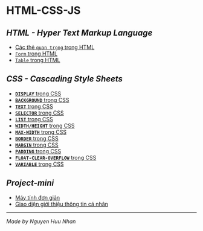 # HTML-CSS-JS
## *HTML - Hyper Text Markup Language*
* [Các thẻ `quan trọng` trong HTML](https://github.com/NguyenHuuNhan1912/HTML-CSS-JS/blob/main/tag.html)
* [`Form` trong HTML](https://github.com/NguyenHuuNhan1912/HTML-CSS-JS/blob/main/HTML_Form.html)
* [`Table` trong HTML](https://github.com/NguyenHuuNhan1912/HTML-CSS-JS/blob/main/index.html)
## *CSS - Cascading Style Sheets*
* [**`DISPLAY`** trong CSS](https://github.com/NguyenHuuNhan1912/HTML-CSS-JS/blob/main/CSS/CSS-Display.md)
* [**`BACKGROUND`** trong CSS](https://github.com/NguyenHuuNhan1912/HTML-CSS-JS/blob/main/CSS/CSS-Background.md)
* [**`TEXT`** trong CSS](https://github.com/NguyenHuuNhan1912/HTML-CSS-JS/blob/main/CSS/CSS-Text.md)
* [**`SELECTOR`** trong CSS](https://github.com/NguyenHuuNhan1912/HTML-CSS-JS/blob/main/CSS/CSS-Selectors.md)
* [**`LIST`** trong CSS](https://github.com/NguyenHuuNhan1912/HTML-CSS-JS/blob/main/CSS/CSS-Lists.md)
* [**`WIDTH/HEIGHT`** trong CSS](https://github.com/NguyenHuuNhan1912/HTML-CSS-JS/blob/main/CSS/CSS-Width-Height.md)
* [**`MAX-WIDTH`** trong CSS](https://github.com/NguyenHuuNhan1912/HTML-CSS-JS/blob/main/CSS/CSS-Max-Width.md)
* [**`BORDER`** trong CSS](https://github.com/NguyenHuuNhan1912/HTML-CSS-JS/blob/main/CSS/CSS-Borders.md)
* [**`MARGIN`** trong CSS](https://github.com/NguyenHuuNhan1912/HTML-CSS-JS/blob/main/CSS/CSS-Margins.md)
* [**`PADDING`** trong CSS](https://github.com/NguyenHuuNhan1912/HTML-CSS-JS/blob/main/CSS/CSS-Padding.md)
* [**`FLOAT-CLEAR-OVERFLOW`** trong CSS](https://github.com/NguyenHuuNhan1912/HTML-CSS-JS/blob/main/CSS/CSS-Float-Clear-Overflow.md)
* [**`VARIABLE`** trong CSS](https://github.com/NguyenHuuNhan1912/HTML-CSS-JS/blob/main/CSS/CSS-Variable.md)
## *Project-mini*
* [Máy tính đơn giản](https://github.com/NguyenHuuNhan1912/HTML_CSS_JS/tree/main/Simple_Calculator)
* [Giao diện giới thiệu thông tin cá nhân](https://InForMaTion.nhancoder.repl.co)
<hr>

*Made by Nguyen Huu Nhan*
